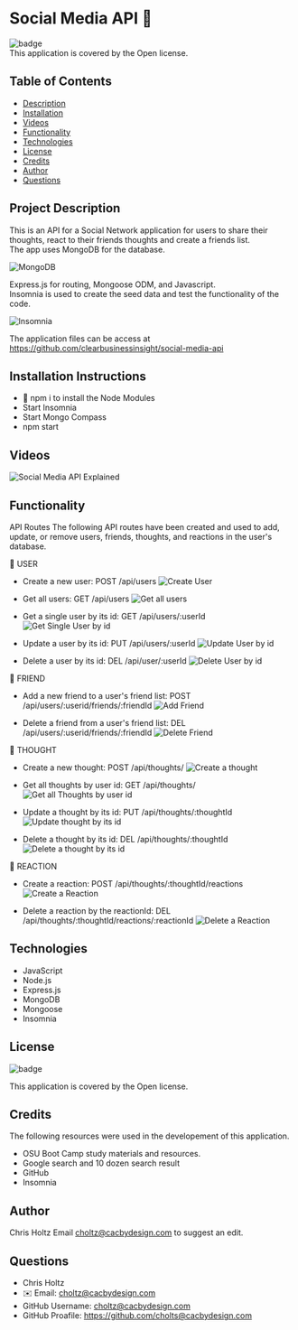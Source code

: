 # Social Media API 👋

![badge](https://img.shields.io/badge/license-Open-brightgreen)
<br />
This application is covered by the Open license. 

## Table of Contents
- [Description](#project-description)
- [Installation](#installation-instructions)
- [Videos](#videos)
- [Functionality](#functionality)
- [Technologies](#technologies)
- [License](#license)
- [Credits](#credits)
- [Author](#author)
- [Questions](#questions)


## Project Description
This is an API for a Social Network application for users to share their thoughts, react to their friends thoughts and create a friends list.  
The app uses MongoDB for the database.

![MongoDB](./assets/MongoDB%20Database.png )

Express.js for routing, Mongoose ODM, and Javascript.  
Insomnia is used to create the seed data and test the functionality of the code.  

![Insomnia](./assets/Get%20All%20Users.png)

The application files can be access at https://github.com/clearbusinessinsight/social-media-api

## Installation Instructions
* 💾 npm i to install the Node Modules
* Start Insomnia
* Start Mongo Compass
* npm start

## Videos
![Social Media API Explained](https://youtu.be/QnutlxEFARI)

## Functionality
API Routes
The following API routes have been created and used to add, update, or remove users, friends, thoughts, and reactions in the user's database.

📁 USER
* Create a new user: POST /api/users
![Create User](./assets/Create%20a%20User.png)

* Get all users: GET /api/users
![Get all users](./assets/Get%20All%20Users.png)

* Get a single user by its id: GET /api/users/:userId
![Get Single User by id](./assets/Get%20User%20by%20id.png)

* Update a user by its id: PUT /api/users/:userId
![Update User by id](./assets/Update%20User%20by%20id.png)

* Delete a user by its id: DEL /api/user/:userId
![Delete User by id](./assets/Delete%20user%20by%20id.png)


📁 FRIEND
* Add a new friend to a user's friend list: POST /api/users/:userid/friends/:friendId
![Add Friend](./assets/Add%20a%20Friend.png)

* Delete a friend from a user's friend list: DEL /api/users/:userid/friends/:friendId
![Delete Friend](./assets/Delete%20a%20Friend.png)


📁 THOUGHT
* Create a new thought: POST /api/thoughts/
![Create a thought](./assets/Create%20a%20New%20Thought.png)

* Get all thoughts by user id: GET /api/thoughts/
![Get all Thoughts by user id](./assets/Get%20all%20Thoughts%20by%20id.png)

* Update a thought by its id: PUT /api/thoughts/:thoughtId
![Update thought by its id](./assets/Update%20Thought%20by%20id.png)

* Delete a thought by its id: DEL /api/thoughts/:thoughtId
![Delete a thought by its id](./assets/Update%20Thought%20by%20id.png)


📁 REACTION
* Create a reaction: POST /api/thoughts/:thoughtId/reactions
![Create a Reaction](./assets/Create%20a%20Reaction%20to%20a%20Thought.png)

* Delete a reaction by the reactionId: DEL /api/thoughts/:thoughtId/reactions/:reactionId
![Delete a Reaction](./assets/Delete%20Reaction%20by%20id.png)

## Technologies
* JavaScript
* Node.js
* Express.js
* MongoDB
* Mongoose
* Insomnia

## License
![badge](https://img.shields.io/badge/license-Open-brightgreen)

This application is covered by the Open license. 

## Credits
The following resources were used in the developement of this application.
* OSU Boot Camp study materials and resources.
* Google search and 10 dozen search result
* GitHub 
* Insomnia

## Author
Chris Holtz
Email choltz@cacbydesign.com to suggest an edit.

## Questions

* Chris Holtz
* ✉️ Email: choltz@cacbydesign.com
* GitHub Username: choltz@cacbydesign.com
* GitHub Proafile: https://github.com/cholts@cacbydesign.com


